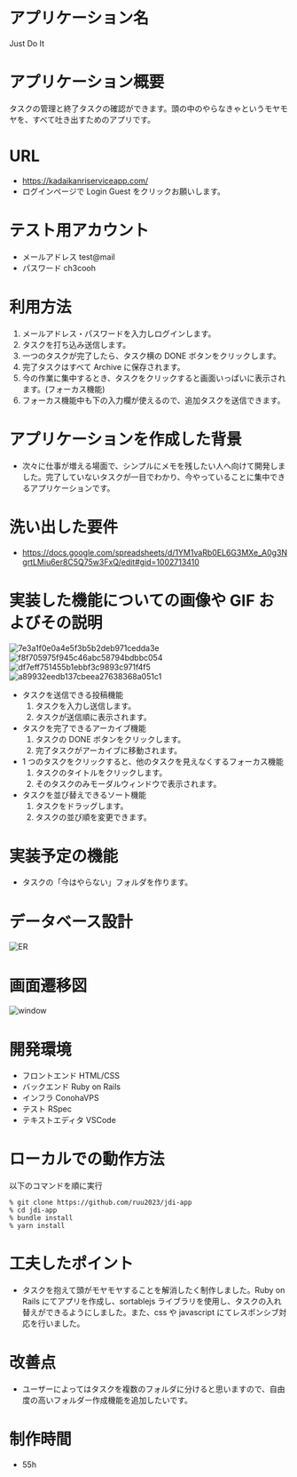 # アプリケーション名

Just Do It

# アプリケーション概要

タスクの管理と終了タスクの確認ができます。頭の中のやらなきゃというモヤモヤを、すべて吐き出すためのアプリです。

# URL

- https://kadaikanriserviceapp.com/
- ログインページで Login Guest をクリックお願いします。

# テスト用アカウント

- メールアドレス test@mail
- パスワード ch3cooh

# 利用方法

1. メールアドレス・パスワードを入力しログインします。
2. タスクを打ち込み送信します。
3. 一つのタスクが完了したら、タスク横の DONE ボタンをクリックします。
4. 完了タスクはすべて Archive に保存されます。
5. 今の作業に集中するとき、タスクをクリックすると画面いっぱいに表示されます。(フォーカス機能)
6. フォーカス機能中も下の入力欄が使えるので、追加タスクを送信できます。

# アプリケーションを作成した背景

- 次々に仕事が増える場面で、シンプルにメモを残したい人へ向けて開発しました。完了していないタスクが一目でわかり、今やっていることに集中できるアプリケーションです。

# 洗い出した要件

- https://docs.google.com/spreadsheets/d/1YM1vaRb0EL6G3MXe_A0g3NgrtLMiu6er8C5Q75w3FxQ/edit#gid=1002713410

# 実装した機能についての画像や GIF およびその説明

![7e3a1f0e0a4e5f3b5b2deb971cedda3e](https://github.com/ruu2023/jdi-app/assets/125800583/a06b40bf-7832-4153-867d-ab095b88efd8)
![f8f705975f945c46abc58794bdbbc054](https://github.com/ruu2023/jdi-app/assets/125800583/dd59aa86-824c-4d6f-8cb4-edcad2f4677c)
![df7eff751455b1ebbf3c9893c971f4f5](https://github.com/ruu2023/jdi-app/assets/125800583/45ff5185-e123-4a41-9d4e-246bf00b5bfe)
![a89932eedb137cbeea27638368a051c1](https://github.com/ruu2023/jdi-app/assets/125800583/9efa1f45-d77c-4990-a456-5996b724b5f7)

- タスクを送信できる投稿機能
  1.  タスクを入力し送信します。
  2.  タスクが送信順に表示されます。
- タスクを完了できるアーカイブ機能
  1.  タスクの DONE ボタンをクリックします。
  2.  完了タスクがアーカイブに移動されます。
- 1 つのタスクをクリックすると、他のタスクを見えなくするフォーカス機能
  1.  タスクのタイトルをクリックします。
  2.  そのタスクのみモーダルウィンドウで表示されます。
- タスクを並び替えできるソート機能
  1.  タスクをドラッグします。
  2.  タスクの並び順を変更できます。

# 実装予定の機能

- タスクの「今はやらない」フォルダを作ります。

# データベース設計

![ER](https://github.com/ruu2023/jdi-app/app/assets/images/database.png)

# 画面遷移図

![window](https://github.com/ruu2023/jdi-app/app/assets/images/window.png)

# 開発環境

- フロントエンド HTML/CSS
- バックエンド Ruby on Rails
- インフラ ConohaVPS
- テスト RSpec
- テキストエディタ VSCode

# ローカルでの動作方法

以下のコマンドを順に実行

```
% git clone https://github.com/ruu2023/jdi-app
% cd jdi-app
% bundle install
% yarn install
```

# 工夫したポイント

- タスクを抱えて頭がモヤモヤすることを解消したく制作しました。Ruby on Rails にてアプリを作成し、sortablejs ライブラリを使用し、タスクの入れ替えができるようにしました。また、css や javascript にてレスポンシブ対応を行いました。

# 改善点

- ユーザーによってはタスクを複数のフォルダに分けると思いますので、自由度の高いフォルダー作成機能を追加したいです。

# 制作時間

- 55h
